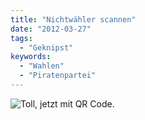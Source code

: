 ```yaml
---
title: "Nichtwähler scannen"
date: "2012-03-27"
tags:
  - "Geknipst"
keywords:
  - "Wahlen"
  - "Piratenpartei"
---
```


![Toll, jetzt mit QR Code.](/images/codecandies/20120327-081815.jpg)
